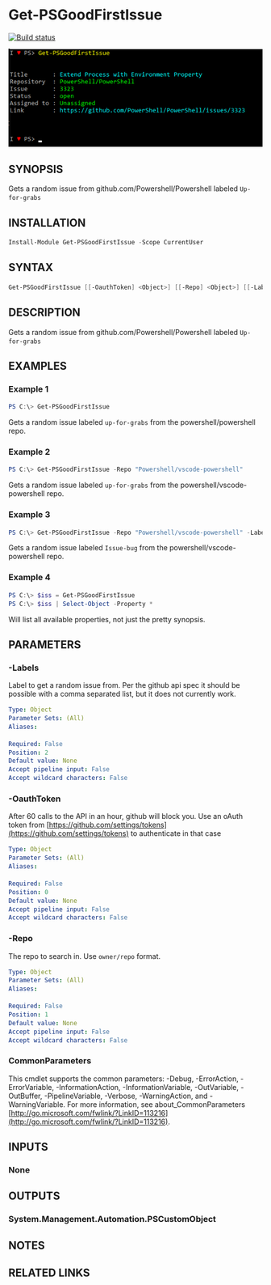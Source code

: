 # Get-PSGoodFirstIssue

[![Build status](https://ci.appveyor.com/api/projects/status/3n4785ixqkyvubae/branch/master?svg=true)](https://ci.appveyor.com/project/tomlarse/get-psgoodfirstissue/branch/master)

![Get-PsGoodFirstIssue](docs/media/result.png)

## SYNOPSIS

Gets a random issue from github.com/Powershell/Powershell labeled `Up-for-grabs`

## INSTALLATION

```powershell
Install-Module Get-PSGoodFirstIssue -Scope CurrentUser
```

## SYNTAX

```powershell
Get-PSGoodFirstIssue [[-OauthToken] <Object>] [[-Repo] <Object>] [[-Labels] <Object>] [<CommonParameters>]
```

## DESCRIPTION

Gets a random issue from github.com/Powershell/Powershell labeled `Up-for-grabs`

## EXAMPLES

### Example 1

```powershell
PS C:\> Get-PSGoodFirstIssue
```

Gets a random issue labeled `up-for-grabs` from the powershell/powershell repo.

### Example 2

```powershell
PS C:\> Get-PSGoodFirstIssue -Repo "Powershell/vscode-powershell"
```

Gets a random issue labeled `up-for-grabs` from the powershell/vscode-powershell repo.

### Example 3

```powershell
PS C:\> Get-PSGoodFirstIssue -Repo "Powershell/vscode-powershell" -Labels "Issue-bug"
```

Gets a random issue labeled `Issue-bug` from the powershell/vscode-powershell repo.

### Example 4

```powershell
PS C:\> $iss = Get-PSGoodFirstIssue
PS C:\> $iss | Select-Object -Property *
```

Will list all available properties, not just the pretty synopsis.

## PARAMETERS

### -Labels

Label to get a random issue from. Per the github api spec it should be possible with a comma separated list, but it does not currently work.

```yaml
Type: Object
Parameter Sets: (All)
Aliases:

Required: False
Position: 2
Default value: None
Accept pipeline input: False
Accept wildcard characters: False
```

### -OauthToken

After 60 calls to the API in an hour, github will block you. Use an oAuth token from [https://github.com/settings/tokens](https://github.com/settings/tokens) to authenticate in that case

```yaml
Type: Object
Parameter Sets: (All)
Aliases:

Required: False
Position: 0
Default value: None
Accept pipeline input: False
Accept wildcard characters: False
```

### -Repo

The repo to search in. Use `owner/repo` format.

```yaml
Type: Object
Parameter Sets: (All)
Aliases:

Required: False
Position: 1
Default value: None
Accept pipeline input: False
Accept wildcard characters: False
```

### CommonParameters

This cmdlet supports the common parameters: -Debug, -ErrorAction, -ErrorVariable, -InformationAction, -InformationVariable, -OutVariable, -OutBuffer, -PipelineVariable, -Verbose, -WarningAction, and -WarningVariable.
For more information, see about_CommonParameters [http://go.microsoft.com/fwlink/?LinkID=113216](http://go.microsoft.com/fwlink/?LinkID=113216).

## INPUTS

### None

## OUTPUTS

### System.Management.Automation.PSCustomObject

## NOTES

## RELATED LINKS

